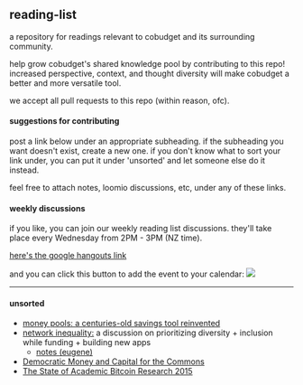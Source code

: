 ## reading-list

a repository for readings relevant to cobudget and its surrounding community. 

help grow cobudget's shared knowledge pool by contributing to this repo! increased perspective, context, and thought diversity will make cobudget a better and more versatile tool.

we accept all pull requests to this repo (within reason, ofc).

#### suggestions for contributing

post a link below under an appropriate subheading. if the subheading you want doesn't exist, create a new one. if you don't know what to sort your link under, you can put it under 'unsorted' and let someone else do it instead.

feel free to attach notes, loomio discussions, etc, under any of these links.

#### weekly discussions

if you like, you can join our weekly reading list discussions. they'll take place every Wednesday from 2PM - 3PM (NZ time).

[here's the google hangouts link](https://plus.google.com/hangouts/_/enspiral.com/cobudget-open?authuser=0&hceid=ZGVyZWtyYXpvQGdtYWlsLmNvbQ.4q3lrnb5isu2qfnct4mle6fkas)

and you can click this button to add the event to your calendar:
<a target="_blank" href="https://calendar.google.com/calendar/event?action=TEMPLATE&amp;tmeid=NHEzbHJuYjVpc3UycWZuY3Q0bWxlNmZrYXMgZXVnZW5lLmx5bmNoQGRldmFjYWRlbXkuY28ubno&amp;tmsrc=eugene.lynch%40devacademy.co.nz"><img border="0" src="https://www.google.com/calendar/images/ext/gc_button1_en-GB.gif"></a>

---

#### unsorted

- [money pools: a centuries-old savings tool reinvented](http://www.csmonitor.com/World/Making-a-difference/Change-Agent/2014/0221/Money-pools-a-centuries-old-savings-tool-reinvented)
- [network inequality:](https://medium.com/@anildash/network-inequality-3309fb1aac59#.nkg4wtkwj) a discussion on prioritizing diversity + inclusion while funding + building new apps
  - [notes (eugene)](https://gist.github.com/data-doge/75fc1c82a7034439604c)
- [Democratic Money and Capital for the Commons](http://commonsstrategies.org/democratic-money-and-capital-for-the-commons/?utm_content=bufferc9885&utm_medium=social&utm_source=facebook.com&utm_campaign=buffer)
- [The State of Academic Bitcoin Research 2015](http://suitpossum.blogspot.co.nz/2016/01/bitcoin-research-2015.html)

